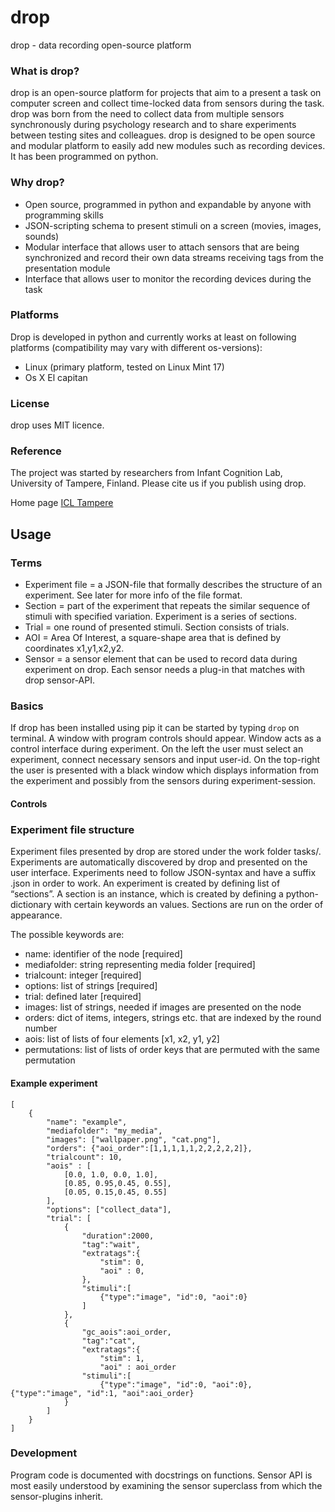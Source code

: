 # drop
drop - data recording open-source platform

### What is drop?

drop is an open-source platform for projects that aim to a present a task on
computer screen and collect time-locked data from sensors during the task.
drop was born from the need to collect data from multiple sensors synchronously
during psychology research and to share experiments between testing sites and
colleagues. drop is designed to be open source and modular platform to easily
add new modules such as recording devices. It has been programmed on python.

### Why drop?
* Open source, programmed in python and expandable by anyone with programming
skills
* JSON-scripting schema to present stimuli on a screen (movies, images, sounds)
* Modular interface that allows user to attach sensors that are being
synchronized and record their own data streams receiving tags from the
presentation module
* Interface that allows user to monitor the recording devices during the task

### Platforms
Drop is developed in python and currently works at least on following platforms
(compatibility may vary with different os-versions):
* Linux (primary platform, tested on Linux Mint 17)
* Os X El capitan

### License
drop uses MIT licence.

### Reference
The project was started by researchers from Infant Cognition Lab, University of
Tampere, Finland. Please cite us if you publish using drop.

Home page [ICL Tampere](http://uta.fi/med/icl)

## Usage

### Terms
* Experiment file = a JSON-file that formally describes the structure of an
experiment. See later for more info of the file format.
* Section = part of the experiment that repeats the similar sequence of stimuli
with specified variation. Experiment is a series of sections.
* Trial = one round of presented stimuli. Section consists of trials.
* AOI = Area Of Interest, a square-shape area that is defined by coordinates
x1,y1,x2,y2.
* Sensor = a sensor element that can be used to record data during experiment
on drop. Each sensor needs a plug-in that matches with drop sensor-API.

### Basics
If drop has been installed using pip it can be started by typing `drop` on
terminal. A window with program controls should appear. Window acts as a
control interface during experiment. On the left the user must select an
experiment, connect necessary sensors and input user-id. On the top-right the
user is presented with a black window which displays information from the
experiment and possibly from the sensors during experiment-session.

#### Controls


### Experiment file structure
Experiment files presented by drop are stored under the work folder tasks/.
Experiments are automatically discovered by drop and presented on the user
interface. Experiments need to follow JSON-syntax and have a suffix .json in
order to work.
An experiment is created by defining list of “sections”. A section is an
instance, which is created by defining a python-dictionary with certain
keywords an values. Sections are run on the order of appearance.

The possible keywords are:

* name: identifier of the node [required]
* mediafolder: string representing media folder [required]
* trialcount: integer [required]
* options: list of strings [required]
* trial: defined later [required]
* images: list of strings, needed if images are presented on the node
* orders: dict of items, integers, strings etc. that are indexed by the round
number
* aois: list of lists of four elements [x1, x2, y1, y2]
* permutations: list of lists of order keys that are permuted with the same
permutation


#### Example experiment
```
[
    {
        "name": "example",
        "mediafolder": "my_media",
        "images": ["wallpaper.png", "cat.png"],
        "orders": {"aoi_order":[1,1,1,1,1,2,2,2,2,2]},
        "trialcount": 10,
        "aois" : [
            [0.0, 1.0, 0.0, 1.0],
            [0.85, 0.95,0.45, 0.55],
            [0.05, 0.15,0.45, 0.55]
        ],
        "options": ["collect_data"],
        "trial": [
            {
                "duration":2000,
                "tag":"wait",
                "extratags":{
                    "stim": 0,
                    "aoi" : 0,
                },
                "stimuli":[
                    {"type":"image", "id":0, "aoi":0}
                ]
            },
            {
                "gc_aois":aoi_order,
                "tag":"cat",
                "extratags":{
                    "stim": 1,
                    "aoi" : aoi_order
                "stimuli":[
                    {"type":"image", "id":0, "aoi":0}, {"type":"image", "id":1, "aoi":aoi_order}
            }
        ]
    }
]
```

### Development
Program code is documented with docstrings on functions. Sensor API is most
easily understood by examining the sensor superclass from which the
sensor-plugins inherit.
